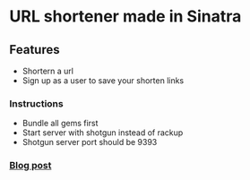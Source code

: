 <h1>URL shortener made in Sinatra</h1>
<h2>Features</h2>
<ul>
	<li>Shortern a url</li>
	<li>Sign up as a user to save your shorten links</li>
</ul>
<h3>Instructions</h3>
<ul>
	<li>Bundle all gems first</li>
	<li>Start server with shotgun instead of rackup</li>
	<li>Shotgun server port should be 9393</li>
</ul>

<h3><a href="#">Blog post</a></h3>
